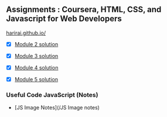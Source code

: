 ## Assignments : Coursera, HTML, CSS, and Javascript for Web Developers 

[harirai.github.io/](https://harirai.github.io/Coursera-HTML-CSS-JavaScript/)

- [X] [Module 2 solution](https://harirai.github.io/Coursera-HTML-CSS-JavaScript/module2-solution/)  
- [X] [Module 3 solution](https://harirai.github.io/Coursera-HTML-CSS-JavaScript/module3-solution/)  
- [X] [Module 4 solution](https://harirai.github.io/Coursera-HTML-CSS-JavaScript/module4-solution/)  
- [X] [Module 5 solution](https://harirai.github.io/Coursera-HTML-CSS-JavaScript/module5-solution/)  


### Useful Code JavaScript (Notes)

- [JS Image Notes](/JS Image notes) 

